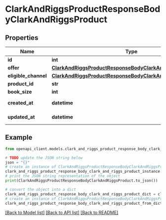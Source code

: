 # ClarkAndRiggsProductResponseBodyClarkAndRiggsProduct


## Properties

Name | Type | Description | Notes
------------ | ------------- | ------------- | -------------
**id** | **int** |  | [optional] 
**offer** | [**ClarkAndRiggsProductResponseBodyClarkAndRiggsProductOffer**](ClarkAndRiggsProductResponseBodyClarkAndRiggsProductOffer.md) |  | [optional] 
**eligible_channel** | [**ClarkAndRiggsProductResponseBodyClarkAndRiggsProductOffer**](ClarkAndRiggsProductResponseBodyClarkAndRiggsProductOffer.md) |  | [optional] 
**product_id** | **str** |  | [optional] 
**book_size** | **int** |  | [optional] 
**created_at** | **datetime** |  | [optional] [readonly] 
**updated_at** | **datetime** |  | [optional] [readonly] 

## Example

```python
from openapi_client.models.clark_and_riggs_product_response_body_clark_and_riggs_product import ClarkAndRiggsProductResponseBodyClarkAndRiggsProduct

# TODO update the JSON string below
json = "{}"
# create an instance of ClarkAndRiggsProductResponseBodyClarkAndRiggsProduct from a JSON string
clark_and_riggs_product_response_body_clark_and_riggs_product_instance = ClarkAndRiggsProductResponseBodyClarkAndRiggsProduct.from_json(json)
# print the JSON string representation of the object
print(ClarkAndRiggsProductResponseBodyClarkAndRiggsProduct.to_json())

# convert the object into a dict
clark_and_riggs_product_response_body_clark_and_riggs_product_dict = clark_and_riggs_product_response_body_clark_and_riggs_product_instance.to_dict()
# create an instance of ClarkAndRiggsProductResponseBodyClarkAndRiggsProduct from a dict
clark_and_riggs_product_response_body_clark_and_riggs_product_from_dict = ClarkAndRiggsProductResponseBodyClarkAndRiggsProduct.from_dict(clark_and_riggs_product_response_body_clark_and_riggs_product_dict)
```
[[Back to Model list]](../README.md#documentation-for-models) [[Back to API list]](../README.md#documentation-for-api-endpoints) [[Back to README]](../README.md)


